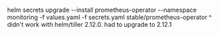 helm secrets upgrade --install prometheus-operator --namespace monitoring -f values.yaml -f secrets.yaml stable/prometheus-operator
^ didn't work with helm/tiller 2.12.0.  had to upgrade to 2.12.1